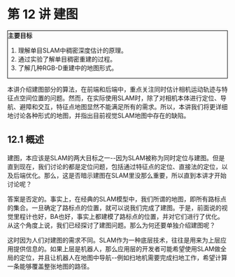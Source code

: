 # 第 12 讲 建图

<div style="border: 1px solid black;">
<B>主要目标</B>

1. 理解单目SLAM中稠密深度估计的原理。
2. 通过实验了解单目稠密重建的过程。
3. 了解几种RGB-D重建中的地图形式。

</div>

本讲介绍建图部分的算法，在前端和后端中，重点关注同时估计相机运动轨迹与特征点空间位置的问题。然而，在实际使用SLAM时，除了对相机本体进行定位、导航、避障和交互，特征点地图显然不能满足所有的需求。所以，本讲我们将更详细地讨论各种形式的地图，并指出目前视觉SLAM地图中存在的缺陷。

## 12.1 概述

建图，本应该是SLAM的两大目标之一--因为SLAM被称为同时定位与建图。但是直到现在，我们讨论的都是定位问题，包括通过特征点的定位、直接法的定位，以及后端优化。那么，这是否暗示建图在SLAM里没那么重要，所以直到本讲才开始讨论呢？

答案是否定的。事实上，在经典的SLAM模型中，我们所谓的地图，即所有路标点的集合。一旦确定了路标点的位置，就可以说我们完成了建图。于是，前面说的视觉里程计也好，BA也好，事实上都建模了路标点的位置，并对它们进行了优化。从这个角度上说，我们已经探讨了建图问题。那么为何还要单独介绍建图呢？

这时因为人们对建图的需求不同。SLAM作为一种底层技术，往往是用来为上层应用提供信息的。如果上层是机器人，那么应用层的开发者可能希望使用SLAM做全局的定位，并且让机器人在地图中导航--例如扫地机需要完成扫地工作，希望计算一条能够覆盖整张地图的路径。